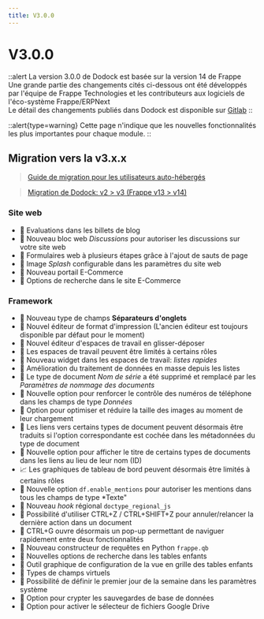 ```yaml
---
title: V3.0.0
---
```


# V3.0.0

::alert
La version 3.0.0 de Dodock est basée sur la version 14 de Frappe  
Une grande partie des changements cités ci-dessous ont été développés par l'équipe de Frappe Technologies et les contributeurs aux logiciels de l'éco-système Frappe/ERPNext  
Le détail des changements publiés dans Dodock est disponible sur [Gitlab](https://gitlab.com/dokos/dodock/-/releases)
::

::alert{type=warning}
Cette page n'indique que les nouvelles fonctionnalités les plus importantes pour chaque module.
::

## Migration vers la v3.x.x

> [Guide de migration pour les utilisateurs auto-hébergés](/getting-started/dokos-v3-migration)

> [Migration de Dodock: v2 > v3  (Frappe v13 > v14)](https://github.com/frappe/frappe/wiki/Migrating-to-Version-14)


### Site web

- :page_facing_up: Evaluations dans les billets de blog
- :page_facing_up: Nouveau bloc web *Discussions* pour autoriser les discussions sur votre site web
- :page_facing_up: Formulaires web à plusieurs étapes grâce à l'ajout de sauts de page
- :page_facing_up: Image *Splash* configurable dans les paramètres du site web
- :page_facing_up: Nouveau portail E-Commerce
- :page_facing_up: Options de recherche dans le site E-Commerce


### Framework

- :rocket: Nouveau type de champs **Séparateurs d'onglets**
- :rocket: Nouvel éditeur de format d'impression (L'ancien éditeur est toujours disponible par défaut pour le moment)
- :rocket: Nouvel éditeur d'espaces de travail en glisser-déposer
- :rocket: Les espaces de travail peuvent être limités à certains rôles
- :rocket: Nouveau widget dans les espaces de travail: *listes rapides*
- :rocket: Amélioration du traitement de données en masse depuis les listes
- :rocket: Le type de document *Nom de série* a été supprimé et remplacé par les *Paramètres de nommage des documents*
- :rocket: Nouvelle option pour renforcer le contrôle des numéros de téléphone dans les champs de type *Données*
- :page_facing_up: Option pour optimiser et réduire la taille des images au moment de leur chargement
- :page_facing_up: Les liens vers certains types de document peuvent désormais être traduits si l'option correspondante est cochée dans les métadonnées du type de document
- :page_facing_up: Nouvelle option pour afficher le titre de certains types de documents dans les liens au lieu de leur nom (ID)
- :chart_with_upwards_trend: Les graphiques de tableau de bord peuvent désormais être limités à certains rôles
- :rocket: Nouvelle option `df.enable_mentions` pour autoriser les mentions dans tous les champs de type *Texte"
- :rocket: Nouveau *hook* régional `doctype_regional_js`
- :rocket: Possibilité d'utiliser CTRL+Z / CTRL+SHIFT+Z pour annuler/relancer la dernière action dans un document
- :rocket: CTRL+G ouvre désormais un pop-up permettant de naviguer rapidement entre deux fonctionnalités
- :rocket: Nouveau constructeur de requêtes en Python `frappe.qb`
- :rocket: Nouvelles options de recherche dans les tables enfants
- :rocket: Outil graphique de configuration de la vue en grille des tables enfants
- :rocket: Types de champs virtuels
- :page_facing_up: Possibilité de définir le premier jour de la semaine dans les paramètres système
- :rocket: Option pour crypter les sauvegardes de base de données
- :rocket: Option pour activer le sélecteur de fichiers Google Drive